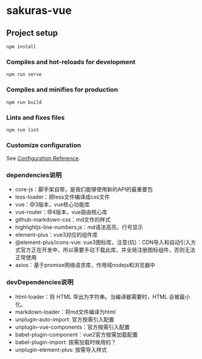 # sakuras-vue

## Project setup
```
npm install
```

### Compiles and hot-reloads for development
```
npm run serve
```

### Compiles and minifies for production
```
npm run build
```

### Lints and fixes files
```
npm run lint
```

### Customize configuration
See [Configuration Reference](https://cli.vuejs.org/config/).

### dependencies说明
+ core-js：脚手架自带，是我们能够使用新的API的最重要包
+ less-loader：把less文件编译成css文件
+ vue：@3版本，vue核心功能库
+ vue-router：@4版本，vue路由核心库
+ github-markdown-css：md文件的样式
+ highlightjs-line-numbers.js：md语法高亮，行号显示
+ element-plus：vue3对应的组件库
+ @element-plus/icons-vue: vue3图标库，注意(坑)：CDN导入和自动引入方式官方正在开发中，所以需要手动下载此库，并全局注册图标组件，否则无法正常使用
+ axios：基于promise网络请求库，作用域nodejs和浏览器中

### devDependencies说明
+ html-loader：将 HTML 导出为字符串。当编译器需要时，HTML 会被最小化。
+ markdown-loader：将md文件编译为html
+ unplugin-auto-import: 官方按需引入配置
+ unplugin-vue-components：官方按需引入配置
+ babel-plugin-component：vue2官方按需加载配置
+ babel-plugin-import: 按需加载时候用的？
+ unplugin-element-plus: 按需导入样式
